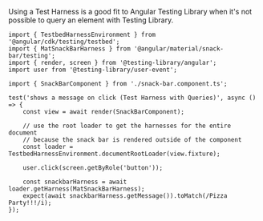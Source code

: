 Using a Test Harness is a good fit to Angular Testing Library when it's not possible to query an element with Testing Library.

```ts{11-13, 15, 17-18}:snack-bar.component.spec.ts
import { TestbedHarnessEnvironment } from '@angular/cdk/testing/testbed';
import { MatSnackBarHarness } from '@angular/material/snack-bar/testing';
import { render, screen } from '@testing-library/angular';
import user from '@testing-library/user-event';

import { SnackBarComponent } from './snack-bar.component.ts';

test('shows a message on click (Test Harness with Queries)', async () => {
	const view = await render(SnackBarComponent);

	// use the root loader to get the harnesses for the entire document
	// because the snack bar is rendered outside of the component
	const loader = TestbedHarnessEnvironment.documentRootLoader(view.fixture);

	user.click(screen.getByRole('button'));

	const snackbarHarness = await loader.getHarness(MatSnackBarHarness);
	expect(await snackbarHarness.getMessage()).toMatch(/Pizza Party!!!/i);
});
```
